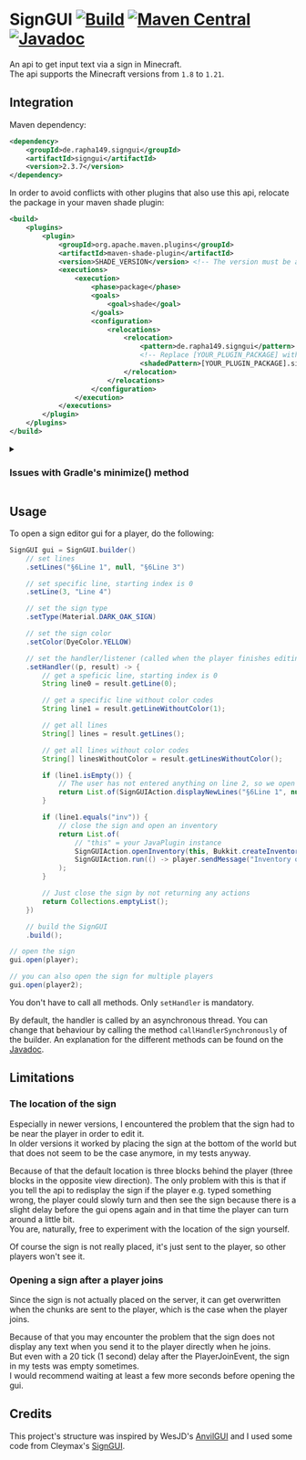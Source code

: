 # SignGUI [![Build](https://github.com/Rapha149/SignGUI/actions/workflows/build.yml/badge.svg)](https://github.com/Rapha149/SignGUI/actions/workflows/build.yml) [![Maven Central](https://img.shields.io/maven-central/v/de.rapha149.signgui/signgui?label=Maven%20Central)](https://central.sonatype.com/artifact/de.rapha149.signgui/signgui) [![Javadoc](https://javadoc.io/badge2/de.rapha149.signgui/signgui/Javadoc.svg)](https://javadoc.io/doc/de.rapha149.signgui/signgui) 
An api to get input text via a sign in Minecraft.  
The api supports the Minecraft versions from `1.8` to `1.21`.

## Integration

Maven dependency:
```xml
<dependency>
    <groupId>de.rapha149.signgui</groupId>
    <artifactId>signgui</artifactId>
    <version>2.3.7</version>
</dependency>
```

In order to avoid conflicts with other plugins that also use this api, relocate the package in your maven shade plugin:
```xml
<build>
    <plugins>
        <plugin>
            <groupId>org.apache.maven.plugins</groupId>
            <artifactId>maven-shade-plugin</artifactId>
            <version>SHADE_VERSION</version> <!-- The version must be at least 3.5.0 -->
            <executions>
                <execution>
                    <phase>package</phase>
                    <goals>
                        <goal>shade</goal>
                    </goals>
                    <configuration>
                        <relocations>
                            <relocation>
                                <pattern>de.rapha149.signgui</pattern>
                                <!-- Replace [YOUR_PLUGIN_PACKAGE] with your namespace -->
                                <shadedPattern>[YOUR_PLUGIN_PACKAGE].signgui</shadedPattern>
                            </relocation>
                        </relocations>
                    </configuration>
                </execution>
            </executions>
        </plugin>
    </plugins>
</build>
```

<details>
<summary><h3>Issues with Gradle's minimize() method</h3></summary>

My API loads it's version wrapper classes via Reflection because otherwise the imports not corresponding to the current Minecraft version would cause an error.
Unfortunately, this clashes with Gradle's `minimize()` method because that method causes the compiler to ignore any classes that weren't explicitly used in the code.  
There are two solution to this problem:
1. Explicitly use the correct wrapper class in your code.
   This only works for plugins which are intended to only work on one specific Minecraft version as using a wrapper class that doesn't correspond to the Minecraft version causes errors due to the reasons above.
   Anyway, this is how you could do it:
   ```java
   Wrapper1_20_R4.class.getName()
   ```
   I used the class `Wrapper1_20_R4` in this example which corresponds to the Minecraft version `1.20.5` and `1.20.6`.
   In order to find out which Minecraft version corresponds to which wrapper class you can check out this Github repository of mine: [NMSVersions](https://github.com/Rapha149/NMSVersions?tab=readme-ov-file#versions).  
   ​
3. Exclude the SignGUI dependency from being affected by the `minimize()` method like this:
   ```gradle
   minimize() {
       // exclude every version of the SignGUI dependency using a Regex string
       exclude(dependency("de\\.rapha149\\.signgui:signgui:.*"))
   }
   ```
   This solution will cause all wrapper classes to compile. Even if your plugin only supports Minecraft 1.17+ it will also compile the wrapper classes for versions up to 1.16.5.
   However, it's not that much code and there is, to my knowledge, no better solution.
</details>

## Usage
To open a sign editor gui for a player, do the following:
```java
SignGUI gui = SignGUI.builder()
    // set lines
    .setLines("§6Line 1", null, "§6Line 3")

    // set specific line, starting index is 0
    .setLine(3, "Line 4")

    // set the sign type
    .setType(Material.DARK_OAK_SIGN)

    // set the sign color
    .setColor(DyeColor.YELLOW)

    // set the handler/listener (called when the player finishes editing)
    .setHandler((p, result) -> {
        // get a speficic line, starting index is 0
        String line0 = result.getLine(0);

        // get a specific line without color codes
        String line1 = result.getLineWithoutColor(1);

        // get all lines
        String[] lines = result.getLines();

        // get all lines without color codes
        String[] linesWithoutColor = result.getLinesWithoutColor();

        if (line1.isEmpty()) {
            // The user has not entered anything on line 2, so we open the sign again
            return List.of(SignGUIAction.displayNewLines("§6Line 1", null, "§6Line 3", "Line 4"));
        }

        if (line1.equals("inv")) {
            // close the sign and open an inventory
            return List.of(
                // "this" = your JavaPlugin instance
                SignGUIAction.openInventory(this, Bukkit.createInventory(player, 27)),
                SignGUIAction.run(() -> player.sendMessage("Inventory opened!"))
            );
        }

        // Just close the sign by not returning any actions
        return Collections.emptyList();
    })

    // build the SignGUI
    .build();

// open the sign
gui.open(player);

// you can also open the sign for multiple players
gui.open(player2);
```

You don't have to call all methods. Only `setHandler` is mandatory.

By default, the handler is called by an asynchronous thread. You can change that behaviour by calling the method `callHandlerSynchronously` of the builder.
An explanation for the different methods can be found on the [Javadoc](https://javadoc.io/doc/de.rapha149.signgui/signgui).

## Limitations

### The location of the sign
Especially in newer versions, I encountered the problem that the sign had to be near the player in order to edit it.  
In older versions it worked by placing the sign at the bottom of the world but that does not seem to be the case anymore, in my tests anyway.

Because of that the default location is three blocks behind the player (three blocks in the opposite view direction).
The only problem with this is that if you tell the api to redisplay the sign if the player e.g. typed something wrong, the player could slowly turn and then see the sign because there is a slight delay before the gui opens again and in that time the player can turn around a little bit.  
You are, naturally, free to experiment with the location of the sign yourself.

Of course the sign is not really placed, it's just sent to the player, so other players won't see it.

### Opening a sign after a player joins
Since the sign is not actually placed on the server, it can get overwritten when the chunks are sent to the player, which is the case when the player joins.

Because of that you may encounter the problem that the sign does not display any text when you send it to the player directly when he joins.  
But even with a 20 tick (1 second) delay after the PlayerJoinEvent, the sign in my tests was empty sometimes.  
I would recommend waiting at least a few more seconds before opening the gui.

## Credits
This project's structure was inspired by WesJD's [AnvilGUI](https://github.com/WesJD/AnvilGUI) and I used some code from Cleymax's [SignGUI](https://github.com/Cleymax/SignGUI).
